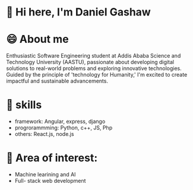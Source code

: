 # 👋 Hi here, I'm Daniel Gashaw

# 😄 About me

Enthusiastic Software Engineering student at Addis Ababa Science and Technology University (AASTU), passionate about developing digital solutions to real-world problems and exploring innovative technologies. Guided by the principle of 'technology for Humanity,' I'm excited to create impactful and sustainable advancements.

# 👀 skills

- framework: Angular, express, django
- progrorammming: Python, c++, JS, Php
- others: React.js, node.js

# 💞️ Area of interest:

- Machine learining and Al
- Full- stack web development
